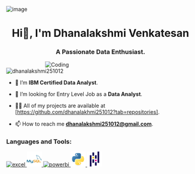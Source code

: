 ![image](https://github.com/user-attachments/assets/dc1b8175-2494-4926-bb1e-6ba6de6b7937)



<h1 align="center">Hi👋, I'm Dhanalakshmi Venkatesan</h1>
<h3 align="center">A Passionate Data Enthusiast.</h3>
<img align="right" alt="Coding" width="400" src="https://imarticus.org/blog/wp-content/uploads/2020/09/rt.gif">

<p align="left"> <img src="https://komarev.com/ghpvc/?username=dhanalakshmi251012&label=Profile%20views&color=0e75b6&style=flat" alt="dhanalakshmi251012" /> </p>

- 🌱 I’m **IBM Certified Data Analyst**.

- 🤝 I’m looking for Entry Level Job as a **Data Analyst**.

- 👨‍💻 All of my projects are available at [https://github.com/dhanalakhmi251012?tab=repositories].

- 📫 How to reach me **dhanalakshmi251012@gmail.com**.


<h3 align="left">Languages and Tools:</h3>
<p align="left"> 
<a href="https://support.microsoft.com/en-us/office/excel-video-training-9bc05390-e94c-46af-a5b3-d7c22f6990bb" target="_blank" rel="noreferrer"> <img src="https://encrypted-tbn0.gstatic.com/images?q=tbn:ANd9GcTqZYP0fXRmbl_gwyi2XcSc1MmdUIjXO1Welw&s" alt="excel" width="40" height="40"/> </a>
<a href="https://www.mysql.com/" target="_blank" rel="noreferrer"> <img src="https://raw.githubusercontent.com/devicons/devicon/master/icons/mysql/mysql-original-wordmark.svg" alt="mysql" width="40" height="40"/> <a href="https://learn.microsoft.com/en-us/training/powerplatform/power-bi" target="_blank" rel="noreferrer"> <img src="https://encrypted-tbn0.gstatic.com/images?q=tbn:ANd9GcSYiyufLTl4istwKm1dw3SKk0NSbug5ZQ-abQ&s" alt="powerbi" width="40" height="40"/> </a> <a href="https://www.python.org" target="_blank" rel="noreferrer"> <img src="https://raw.githubusercontent.com/devicons/devicon/master/icons/python/python-original.svg" alt="python" width="40" height="40"/> </a> <a href="https://pandas.pydata.org/" target="_blank" rel="noreferrer"> <img src="https://raw.githubusercontent.com/devicons/devicon/2ae2a900d2f041da66e950e4d48052658d850630/icons/pandas/pandas-original.svg" alt="pandas" width="40" height="40"/> </a> <a href="https://scikit-learn.org/" target="_blank" rel="noreferrer"> 


